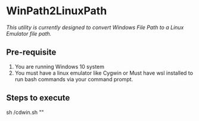 # WinPath2LinuxPath
*This utility is currently designed to convert Windows File Path to a Linux Emulator file path.*

## Pre-requisite
1. You are running Windows 10 system
2. You must have a linux emulator like Cygwin or Must have wsl installed to run bash commands via your command prompt.

## Steps to execute
sh <location of the sh file>/cdwin.sh "<The Windows File Path you want to convert>"